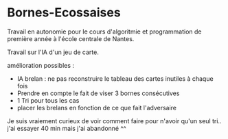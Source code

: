 Bornes-Ecossaises
=================

Travail en autonomie pour le cours d'algoritmie et programmation de première année à l'école centrale de Nantes.

Travail sur l'IA d'un jeu de carte.

amélioration possibles :
  - IA brelan : ne pas reconstruire le tableau des cartes inutiles à chaque fois
  - Prendre en compte le fait de viser 3 bornes consécutives
  - 1 Tri pour tous les cas
  - placer les brelans en fonction de ce que fait l'adversaire
  
Je suis vraiement curieux de voir comment faire pour n'avoir qu'un seul tri.. j'ai essayer 40 min mais j'ai abandonné ^^
